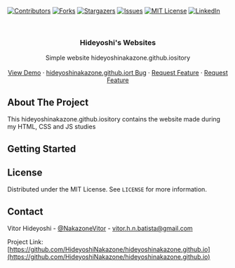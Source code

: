 <!--
*** Thanks for checking out the Best-README-Template. If you have a suggestion
*** that would make this better, please fork the hideyoshinakazone.github.io and create a pull request
*** or simply open an issue with the tag "enhancement".
*** Thanks again! Now go create something AMAZING! :D
***
***
***
*** To avoid retyping too much info. Do a search and replace for the following:
*** HideyoshiNakazone, hideyoshinakazone.github.io, twitter_handle, email, project_title, project_description
-->



<!-- PROJECT SHIELDS -->
<!--
*** I'm using markdown "reference style" links for readability.
*** Reference links are enclosed in brackets [ ] instead of parentheses ( ).
*** See the bottom of this document for the declaration of the reference variables
*** for contributors-url, forks-url, etc. This is an optional, concise syntax you may use.
*** https://www.markdownguide.org/basic-syntax/#reference-style-links
-->
[![Contributors][contributors-shield]][contributors-url]
[![Forks][forks-shield]][forks-url]
[![Stargazers][stars-shield]][stars-url]
[![Issues][issues-shield]][issues-url]
[![MIT License][license-shield]][license-url]
[![LinkedIn][linkedin-shield]][linkedin-url]



<!-- PROJECT LOGO -->
<br />
<p align="center">
  <h3 align="center">Hideyoshi's Websites</h3>

  <p align="center">
    Simple website hideyoshinakazone.github.iository
    <br />
    <br />   
    <a href="https://github.com/HideyoshiNakazone/hideyoshinakazone.github.io">View Demo</a>
    ·
    <a href="https://github.com/HideyoshiNakazone/hideyoshinakazone.github.io/issues">hideyoshinakazone.github.iort Bug</a>
    ·
    <a href="https://github.com/HideyoshiNakazone/hideyoshinakazone.github.io/issues">Request Feature</a>
    ·
    <a href="https://github.com/HideyoshiNakazone/hideyoshinakazone.github.io/issues">Request Feature</a>
  </p>
</p>

<!-- ABOUT THE PROJECT -->
## About The Project

This hideyoshinakazone.github.iository contains the website made during my HTML, CSS and JS studies

<!-- GETTING STARTED -->
## Getting Started
<!-- LICENSE -->
## License

Distributed under the MIT License. See `LICENSE` for more information.



<!-- CONTACT -->
## Contact

Vitor Hideyoshi - [@NakazoneVitor](https://twitter.com/NakazoneVitor) - vitor.h.n.batista@gmail.com

Project Link: [https://github.com/HideyoshiNakazone/hideyoshinakazone.github.io](https://github.com/HideyoshiNakazone/hideyoshinakazone.github.io)

<!-- MARKDOWN LINKS & IMAGES -->
<!-- https://www.markdownguide.org/basic-syntax/#reference-style-links -->
[contributors-shield]: https://img.shields.io/github/contributors/HideyoshiNakazone/hideyoshinakazone.github.io.svg?style=for-the-badge
[contributors-url]: https://github.com/HideyoshiNakazone/hideyoshinakazone.github.io/graphs/contributors
[forks-shield]: https://img.shields.io/github/forks/HideyoshiNakazone/hideyoshinakazone.github.io.svg?style=for-the-badge
[forks-url]: https://github.com/HideyoshiNakazone/hideyoshinakazone.github.io/network/members
[stars-shield]: https://img.shields.io/github/stars/HideyoshiNakazone/hideyoshinakazone.github.io.svg?style=for-the-badge
[stars-url]: https://github.com/HideyoshiNakazone/hideyoshinakazone.github.io/stargazers
[issues-shield]: https://img.shields.io/github/issues/HideyoshiNakazone/hideyoshinakazone.github.io.svg?style=for-the-badge
[issues-url]: https://github.com/HideyoshiNakazone/hideyoshinakazone.github.io/issues
[license-shield]: https://img.shields.io/github/license/HideyoshiNakazone/hideyoshinakazone.github.io.svg?style=for-the-badge
[license-url]: https://github.com/HideyoshiNakazone/hideyoshinakazone.github.io/blob/master/LICENSE.txt
[linkedin-shield]: https://img.shields.io/badge/-LinkedIn-black.svg?style=for-the-badge&logo=linkedin&colorB=555
[linkedin-url]: https://www.linkedin.com/in/vitor-hideyoshi-nakazone-batista-6547991ba